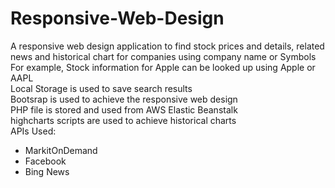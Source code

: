 # Responsive-Web-Design
A responsive web design application to find stock prices and details, related news and historical chart for companies using company name or Symbols </br>
For example, Stock information for Apple can be looked up using Apple or AAPL </br>
Local Storage is used to save search results</br>
Bootsrap is used to achieve the responsive web design </br>
PHP file is stored and used from AWS Elastic Beanstalk </br>
highcharts scripts are used to achieve historical charts </br>
APIs Used: </br>

   * MarkitOnDemand
   * Facebook
   * Bing News
   
